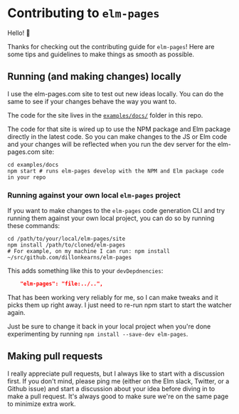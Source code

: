 # Contributing to `elm-pages`

Hello! 👋

Thanks for checking out the contributing guide for `elm-pages`! Here are some tips and guidelines to make things as smooth as possible.


## Running (and making changes) locally

I use the elm-pages.com site to test out new ideas locally. You can do the same to see if your changes behave the way you want to.

The code for the site lives in the [`examples/docs/`](https://github.com/dillonkearns/elm-pages/tree/master/examples/docs) folder in this repo.

The code for that site is wired up to use the NPM package and Elm package directly in the latest code. So you can make changes to the JS or Elm code and your changes will be reflected when you run the dev server for the elm-pages.com site:

```shell
cd examples/docs
npm start # runs elm-pages develop with the NPM and Elm package code in your repo
```

### Running against your own local `elm-pages` project
If you want to make changes to the `elm-pages` code generation CLI and try running them against your own local project, you can do so by running these commands:

```shell
cd /path/to/your/local/elm-pages/site
npm install /path/to/cloned/elm-pages
# For example, on my machine I can run: npm install ~/src/github.com/dillonkearns/elm-pages
```

This adds something like this to your `devDepdnencies`:
```json
    "elm-pages": "file:../..",
```

That has been working very reliably for me, so I can make tweaks and it picks them up right away. I just need to re-run npm start to start the watcher again.

Just be sure to change it back in your local project when you're done experimenting by running `npm install --save-dev elm-pages`.


## Making pull requests

I really appreciate pull requests, but I always like to start with a discussion first. If you don't mind, please ping me (either on the Elm slack, Twitter, or a Github issue) and start a discussion about your idea before diving in to make a pull request. It's always good to make sure we're on the same page to minimize extra work.
